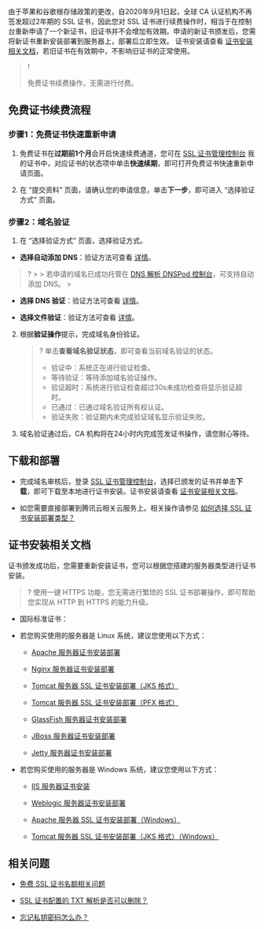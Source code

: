 由于苹果和谷歌根存储政策的更改，自2020年9月1日起，全球 CA 认证机构不再签发超过2年期的 SSL 证书，因此您对 SSL 证书进行续费操作时，相当于在控制台重新申请了一个新证书，旧证书并不会增加有效期。申请的新证书颁发后，您需将新证书重新安装部署到服务器上，部署后立即生效。
证书安装请查看 [证书安装相关文档](https://write.woa.com/#certificate)，若旧证书在有效期中，不影响旧证书的正常使用。

>!
> 
>  免费证书续费操作，无需进行付费。
> 


## 免费证书续费流程

### 步骤1：免费证书快速重新申请
1. 免费证书在**过期前1个月**会开启快速续费通道，您可在 [SSL 证书管理控制台](https://console.cloud.tencent.com/ssl) 我的证书中，对应证书的状态项中单击**快速续期**，即可打开免费证书快速重新申请页面。

2. 在 “提交资料” 页面，请确认您的申请信息，单击**下一步**，即可进入 “选择验证方式” 页面。

### 步骤2：域名验证
1. 在 “选择验证方式” 页面，选择验证方式。

  - **选择自动添加 DNS**：验证方法可查看 [详情](https://www.tencentcloud.com/document/product/1007/53635)。
    

   >?
      > 
      > 若申请的域名已成功托管在 [DNS 解析 DNSPod 控制台](https://console.cloud.tencent.com/cns/domains)，可支持自动添加 DNS。
      > 

  - **选择 DNS 验证**：验证方法可查看 [详情](https://intl.cloud.tencent.com/document/product/1007/45895)。

  - **选择文件验证**：验证方法可查看 [详情](https://intl.cloud.tencent.com/document/product/1007/43542)。

2. 根据**验证操作**提示，完成域名身份验证。
   

   >?
   > 单击**查看域名验证状态**，即可查看当前域名验证的状态。 
   >   - 验证中：系统正在进行验证检查。
   >   - 等待验证：等待添加域名验证操作。
   >   - 验证超时：系统进行验证检查超过30s未成功检查将显示验证超时。
   >   - 已通过：已通过域名验证所有权认证。
   >   - 验证失败：验证期内未完成验证域名显示验证失败。

3. 域名验证通过后，CA 机构将在24小时内完成签发证书操作，请您耐心等待。


## 下载和部署
- 完成域名审核后，登录 [SSL 证书管理控制台](https://console.cloud.tencent.com/ssl)，选择已颁发的证书并单击**下载**，即可下载至本地进行证书安装。证书安装请查看 [证书安装相关文档](https://write.woa.com/#certificate)。

- 如您需要直接部署到腾讯云相关云服务上。相关操作请参见 [如何选择 SSL 证书安装部署类型？](https://intl.cloud.tencent.com/document/product/1007/30173)


## 证书安装相关文档

证书颁发成功后，您需要重新安装证书，您可以根据您搭建的服务器类型进行证书安装。

>?
> 使用一键 HTTPS 功能，您无需进行繁琐的 SSL 证书部署操作，即可帮助您实现从 HTTP 到 HTTPS 的能力升级。

- 国际标准证书：

-  若您购买使用的服务器是 Linux 系统，建议您使用以下方式：

    - [Apache 服务器证书安装部署](https://intl.cloud.tencent.com/document/product/1007/30953)

    - [Nginx 服务器证书安装部署](https://intl.cloud.tencent.com/document/product/1007/30954)

    - [Tomcat 服务器 SSL 证书安装部署（JKS 格式）](https://www.tencentcloud.com/document/product/1007/50805)

    - [Tomcat 服务器 SSL 证书安装部署（PFX 格式）](https://intl.cloud.tencent.com/document/product/1007/30956)

    - [GlassFish 服务器证书安装部署](https://intl.cloud.tencent.com/document/product/1007/36565)

    - [JBoss 服务器证书安装部署](https://intl.cloud.tencent.com/document/product/1007/36566)

    - [Jetty 服务器证书安装部署](https://intl.cloud.tencent.com/document/product/1007/36567)



- 若您购买使用的服务器是 Windows 系统，建议您使用以下方式：

    - [IIS 服务器证书安装](https://intl.cloud.tencent.com/document/product/1007/30955)

    - [Weblogic 服务器证书安装部署](https://intl.cloud.tencent.com/document/product/1007/38093)

    - [Apache 服务器 SSL 证书安装部署（Windows）](https://intl.cloud.tencent.com/document/product/1007/50198)

    - [Tomcat 服务器 SSL 证书安装部署（JKS 格式）（Windows）](https://intl.cloud.tencent.com/document/product/1007/43804)


## 相关问题
- [免费 SSL 证书名额相关问题](https://intl.cloud.tencent.com/document/product/1007/51464)

- [SSL 证书配置的 TXT 解析是否可以删除？](https://intl.cloud.tencent.com/document/product/1007/37851)

- [忘记私钥密码怎么办？](https://intl.cloud.tencent.com/document/product/1007/30191)

